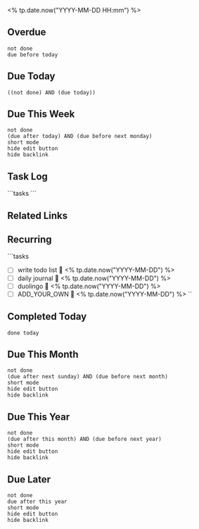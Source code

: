 <% tp.date.now("YYYY-MM-DD HH:mm") %>

## Overdue
```tasks
not done
due before today
```

## Due Today
```tasks
((not done) AND (due today))
```

## Due This Week
```tasks
not done
(due after today) AND (due before next monday)
short mode
hide edit button
hide backlink
```

## Task Log
\```tasks
\```


## Related Links


## Recurring
\```tasks
- [ ] write todo list 📅 <% tp.date.now("YYYY-MM-DD") %>
- [ ] daily journal 📅 <% tp.date.now("YYYY-MM-DD") %>
- [ ] duolingo 📅 <% tp.date.now("YYYY-MM-DD") %>
- [ ] ADD_YOUR_OWN 📅 <% tp.date.now("YYYY-MM-DD") %>
``

## Completed Today
```tasks
done today
```

## Due This Month
```tasks
not done
(due after next sunday) AND (due before next month)
short mode
hide edit button
hide backlink
```

## Due This Year
```tasks
not done
(due after this month) AND (due before next year)
short mode
hide edit button
hide backlink
```

## Due Later
```tasks
not done
due after this year
short mode
hide edit button
hide backlink
```
